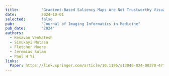 ```yaml
---
title:          "Gradient-Based Saliency Maps Are Not Trustworthy Visual Explanations of Automated AI Musculoskeletal Diagnoses"
date:           2024-10-01
selected:       false
pub:            "Journal of Imaging Informatics in Medicine"
pub_date:       "2024"
authors:
  - Kesavan Venkatesh
  - Simukayi Mutasa
  - Fletcher Moore
  - Jeremias Sulam
  - Paul H Yi
links:
  Paper: https://link.springer.com/article/10.1186/s13040-024-00370-4?fromPaywallRec=false
---
```


